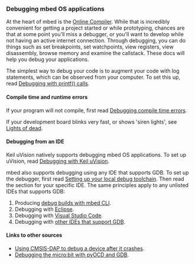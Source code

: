 ### Debugging mbed OS applications

At the heart of mbed is the [Online Compiler](https://docs.mbed.com/docs/mbed-os-handbook/en/latest/dev_tools/online_comp/). While that is incredibly convenient for getting a project started or while prototyping, chances are that at some point you'll miss a debugger, or you'll want to develop while not having an active internet connection. Through debugging, you can do things such as set breakpoints, set watchpoints, view registers, view disassembly, browse memory and examine the callstack. These docs will help you debug your applications.

The simplest way to debug your code is to augment your code with log statements, which can be observed from your computer. To set this up, read [Debugging with printf() calls](printf.md).

#### Compile time and runtime errors

If your program will not compile, first read [Debugging compile time errors](compile_time.md).

If your development board blinks very fast, or shows 'siren lights', see [Lights of dead](lights_of_dead.md).

#### Debugging from an IDE

Keil uVision natively supports debugging mbed OS applications. To set up uVision, read [Debugging with Keil uVision](Keil.md).

mbed also supports debugging using any IDE that supports GDB. To set up the debugger, first read [Setting up your local debug toolchain](toolchain.md). Then read the section for your specific IDE. The same principles apply to any unlisted IDEs that supports GDB:

1. Producing [debug builds with mbed CLI](debug_builds.md).
1. Debugging with [Eclipse](debugging_eclipse_pyocd.md).
1. Debugging with [Visual Studio Code](vscode.md).
1. Debugging with [other IDEs that support GDB](other_ides.md).

#### Links to other sources

* [Using CMSIS-DAP to debug a device after it crashes](https://developer.mbed.org/blog/entry/Post-mortem-debugging-with-ARM-mbed/).
* [Debugging the micro:bit with pyOCD and GDB](debugging_microbit.md).
